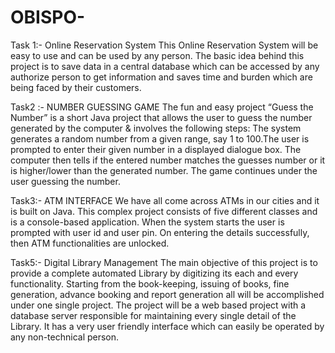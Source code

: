 # OBISPO-
Task 1:-  Online Reservation System
This Online Reservation System will be easy to use and can be used by any person. The basic idea behind this project is to save data in a central database which can be
accessed by any authorize person to get information and saves time and burden which are being faced by their customers.

Task2 :- NUMBER GUESSING GAME
The fun and easy project “Guess the Number” is a short Java project that allows the user to guess the number generated by the computer & involves the following steps:
The system generates a random number from a given range, say 1 to 100.The user is prompted to enter their given number in a displayed dialogue box.
The computer then tells if the entered number matches the guesses number or it is higher/lower than the generated number.
The game continues under the user guessing the number.

Task3:- ATM INTERFACE
We have all come across ATMs in our cities and it is built on Java. This complex project consists of
five different classes and is a console-based application. When the system starts the user is
prompted with user id and user pin. On entering the details successfully, then ATM functionalities
are unlocked.

Task5:- Digital Library Management
The main objective of this project is to provide a complete automated Library by digitizing its each and every functionality.
Starting from the book-keeping, issuing of books, fine generation, advance booking and report generation all will be accomplished under one single
project. The project will be a web based project with a database server responsible for maintaining every single detail of the Library.
It has a very user friendly interface which can easily be operated by any non-technical person.



